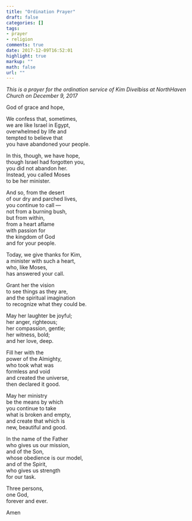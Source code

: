 ```yaml
---
title: "Ordination Prayer"
draft: false
categories: []
tags:
- prayer
- religion
comments: true
date: 2017-12-09T16:52:01
highlight: true
markup: ""
math: false
url: ""
---
```


*This is a prayer for the ordination service of Kim Divelbiss at NorthHaven Church on December 9, 2017*

God of grace and hope,

We confess that, sometimes,  
we are like Israel in Egypt,  
overwhelmed by life and  
tempted to believe that  
you have abandoned your people.

In this, though, we have hope,  
though Israel had forgotten you,  
you did not abandon her.  
Instead, you called Moses  
to be her minister.

And so, from the desert  
of our dry and parched lives,  
you continue to call —  
not from a burning bush,  
but from within,  
from a heart aflame  
with passion for  
the kingdom of God  
and for your people.

Today, we give thanks for Kim,  
a minister with such a heart,  
who, like Moses,  
has answered your call.

Grant her the vision  
to see things as they are,  
and the spiritual imagination  
to recognize what they could be.

May her laughter be joyful;  
her anger, righteous;  
her compassion, gentle;  
her witness, bold;  
and her love, deep.

Fill her with the  
power of the Almighty,  
who took what was  
formless and void  
and created the universe,  
then declared it good.

May her ministry  
be the means by which  
you continue to take  
what is broken and empty,  
and create that which is  
new, beautiful and good.

In the name of the Father  
who gives us our mission,  
and of the Son,  
whose obedience is our model,  
and of the Spirit,  
who gives us strength  
for our task.

Three persons,  
one God,  
forever and ever.

Amen
